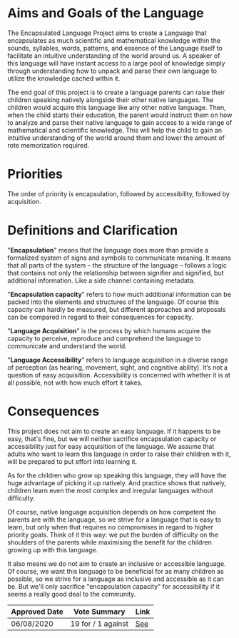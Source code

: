 # Aims and Goals of the Language

The Encapsulated Language Project aims to create a Language that encapsulates as much scientific and mathematical knowledge within the sounds, syllables, words, patterns, and essence of the Language itself to facilitate an intuitive understanding of the world around us. A speaker of this language will have instant access to a large pool of knowledge simply through understanding how to unpack and parse their own language to utilize the knowledge cached within it.

The end goal of this project is to create a language parents can raise their children speaking natively alongside their other native languages. The children would acquire this language like any other native language. Then, when the child starts their education, the parent would instruct them on how to analyze and parse their native language to gain access to a wide range of mathematical and scientific knowledge. This will help the child to gain an intuitive understanding of the world around them and lower the amount of rote memorization required.

# Priorities

The order of priority is encapsulation, followed by accessibility, followed by acquisition.

# Definitions and Clarification

"**Encapsulation**" means that the language does more than provide a formalized system of signs and symbols to communicate meaning. It means that all parts of the system – the structure of the language – follows a logic that contains not only the relationship between signifier and signified, but additional information. Like a side channel containing metadata.

"**Encapsulation capacity**" refers to how much additional information can be packed into the elements and structures of the language. Of course this capacity can hardly be measured, but different approaches and proposals can be compared in regard to their consequences for capacity.

"**Language Acquisition**" is the process by which humans acquire the capacity to perceive, reproduce and comprehend the language to communicate and understand the world.

"**Language Accessibility**" refers to language acquisition in a diverse range of perception (as hearing, movement, sight, and cognitive ability). It’s not a question of easy acquisition. Accessibility is concerned with whether it is at all possible, not with how much effort it takes.

# Consequences

This project does not aim to create an easy language. If it happens to be easy, that's fine, but we will neither sacrifice encapsulation capacity or accessibility just for easy acquisition of the language. We assume that adults who want to learn this language in order to raise their children with it, will be prepared to put effort into learning it.

As for the children who grow up speaking this language, they will have the huge advantage of picking it up natively. And practice shows that natively, children learn even the most complex and irregular languages without difficulty.

Of course, native language acquisition depends on how competent the parents are with the language, so we strive for a language that is easy to learn, but only when that requires no compromises in regard to higher priority goals. Think of it this way: we put the burden of difficulty on the shoulders of the parents while maximising the benefit for the children growing up with this language.

It also means we do not aim to create an inclusive or accessible language. Of course, we want this language to be beneficial for as many children as possible, so we strive for a language as inclusive and accessible as it can be. But we'll only sacrifice "encapsulation capacity" for accessibility if it seems a really good deal to the community.

| Approved Date |    Vote Summary    | Link                                                                                                                  |
| ------------- | :----------------: | --------------------------------------------------------------------------------------------------------------------- |
| 06/08/2020    | 19 for / 1 against | [See](https://www.reddit.com/r/EncapsulatedLanguage/comments/hsot1a/official_proposal_implementation_of_an_official/) |